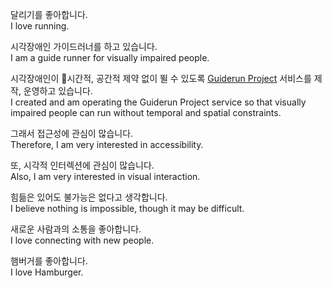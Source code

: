 달리기를 좋아합니다. 
<br />
I love running.

시각장애인 가이드러너를 하고 있습니다.
<br />
I am a guide runner for visually impaired people.

시각장애인이 시간적, 공간적 제약 없이 뛸 수 있도록 [Guiderun Project](https://guiderun.org/) 서비스를 제작, 운영하고 있습니다. 
<br />
I created and am operating the Guiderun Project service so that visually impaired people can run without temporal and spatial constraints.

그래서 접근성에 관심이 많습니다. 
<br />
Therefore, I am very interested in accessibility.

또, 시각적 인터렉션에 관심이 많습니다. 
<br />
Also, I am very interested in visual interaction.

힘듦은 있어도 불가능은 없다고 생각합니다.
<br />
I believe nothing is impossible, though it may be difficult.

새로운 사람과의 소통을 좋아합니다.
<br />
I love connecting with new people.

햄버거를 좋아합니다.
<br />
I love Hamburger.
